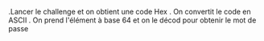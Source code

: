 .Lancer le challenge et on obtient une code Hex 
. On convertit le code en ASCII 
. On prend l'élément à base 64 et on le décod pour obtenir le mot de passe 
